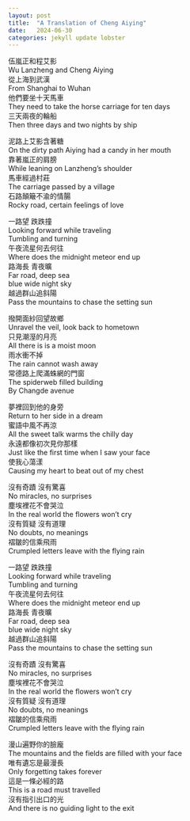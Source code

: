 ```yaml
---
layout: post
title:  "A Translation of Cheng Aiying"
date:   2024-06-30
categories: jekyll update lobster
---
```


伍嵐正和程艾影\
Wu Lanzheng and Cheng Aiying\
從上海到武漢\
From Shanghai to Wuhan\
他們要坐十天馬車\
They need to take the horse carriage for ten days\
三天兩夜的輪船\
Then three days and two nights by ship 

泥路上艾影含著糖\
On the dirty path Aiying had a candy in her mouth\
靠著嵐正的肩膀\
While leaning on Lanzheng’s shoulder\
馬車經過村莊\
The carriage passed by a village\
石路顛簸不渝的情腸\
Rocky road, certain feelings of love

一路望 跌跌撞\
Looking forward while traveling\
Tumbling and turning\
午夜流星何去何往\
Where does the midnight meteor end up\
路海長 青夜曠\
Far road, deep sea\
blue wide night sky\
越過群山追斜陽\
Pass the mountains to chase the setting sun 

撥開面紗回望故鄉\
Unravel the veil, look back to hometown\
只見潮溼的月亮\
All there is is a moist moon\
雨水衝不掉\
The rain cannot wash away\
常德路上爬滿蛛網的門窗\
The spiderweb filled building\
By Changde avenue 

夢裡回到他的身旁\
Return to her side in a dream\
蜜語中風不再涼\
All the sweet talk warms the chilly day\
永遠都像初次見你那樣\
Just like the first time when I saw your face\
使我心蕩漾\
Causing my heart to beat out of my chest

沒有奇蹟 沒有驚喜\
No miracles, no surprises\
塵埃裡花不會哭泣\
In the real world the flowers won’t cry\
沒有質疑 沒有道理\
No doubts, no meanings\
褶皺的信乘飛雨\
Crumpled letters leave with the flying rain

一路望 跌跌撞\
Looking forward while traveling\
Tumbling and turning\
午夜流星何去何往\
Where does the midnight meteor end up\
路海長 青夜曠\
Far road, deep sea\
blue wide night sky\
越過群山追斜陽\
Pass the mountains to chase the setting sun

沒有奇蹟 沒有驚喜\
No miracles, no surprises\
塵埃裡花不會哭泣\
In the real world the flowers won’t cry\
沒有質疑 沒有道理\
No doubts, no meanings\
褶皺的信乘飛雨\
Crumpled letters leave with the flying rain

漫山遍野你的臉龐\
The mountains and the fields are filled with your face\
唯有遺忘是最漫長\
Only forgetting takes forever\
這是一條必經的路\
This is a road must travelled\
沒有指引出口的光\
And there is no guiding light to the exit